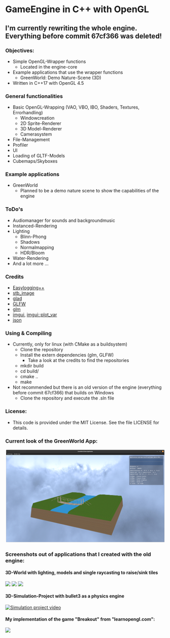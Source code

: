 # GameEngine in C++ with OpenGL

## I'm currently rewriting the whole engine. Everything before commit 67cf366 was deleted!

### Objectives:
   - Simple OpenGL-Wrapper functions
      - Located in the engine-core
   - Example applications that use the wrapper functions
     - GreenWorld: Demo Nature-Scene (3D)
   - Written in C++17 with OpenGL 4.5

### General functionalities
   - Basic OpenGL-Wrapping (VAO, VBO, IBO, Shaders, Textures, Errorhandling)
     - Windowcreation
     - 2D Sprite-Renderer
     - 3D Model-Renderer
     - Camerasystem
   - File-Management
   - Profiler
   - UI
   - Loading of GLTF-Models
   - Cubemaps/Skyboxes
   
### Example applications  
   - GreenWorld
     - Planned to be a demo nature scene to show the capabilities of the engine

### ToDo's
   - Audiomanager for sounds and backgroundmusic
   - Instanced-Rendering
   - Lighting
     - Blinn-Phong
     - Shadows
     - Normalmapping
     - HDR/Bloom 
   - Water-Rendering
   - And a lot more ...

### Credits
   - [Easylogging++](https://github.com/amrayn/easyloggingpp)
   - [stb_image](https://github.com/nothings/stb/blob/master/stb_image.h)
   - [glad](https://github.com/Dav1dde/glad)
   - [GLFW](https://github.com/glfw/glfw)
   - [glm](https://github.com/g-truc/glm)
   - [imgui](https://github.com/ocornut/imgui), [imgui::plot_var](https://github.com/ocornut/imgui/wiki/plot_var_example)
   - [json](https://github.com/nlohmann/json)

### Using & Compiling
   - Currently, only for linux (with CMake as a buildsystem)
      - Clone the repository
      - Install the extern dependencies (glm, GLFW) 
         - Take a look at the credits to find the repositories
      - mkdir build
      - cd build/
      - cmake ..
      - make            
   - Not recommended but there is an old version of the engine (everything before commit 67cf366) that builds on Windows
      - Clone the repository and execute the .sln file
            
### License:
   - This code is provided under the MIT License. See the file LICENSE for details.

### Current look of the GreenWorld App:
![GreenWorld](res/screenshots/greenWorld/Screenshot_GW_005.png)

### Screenshots out of applications that I created with the old engine:

#### 3D-World with lighting, models and single raycasting to raise/sink tiles
<img src="https://user-images.githubusercontent.com/59279641/77147299-375d0f00-6a8d-11ea-9db8-0d94d04d178b.PNG"/>
<img src="https://user-images.githubusercontent.com/59279641/77147427-7ee39b00-6a8d-11ea-86cd-6ba2ad74efff.PNG"/>
<img src="https://user-images.githubusercontent.com/59279641/77147461-94f15b80-6a8d-11ea-82b8-0a67f637a7c7.PNG"/>  
 
#### 3D-Simulation-Project with bullet3 as a physics engine  
[![Simulation project video](https://user-images.githubusercontent.com/59279641/106173433-34927680-6194-11eb-9cfc-caabc3781d1f.gif)](https://user-images.githubusercontent.com/59279641/106173014-c0f06980-6193-11eb-9ea6-1efb2e17c5a9.mp4)

#### My implementation of the game "Breakout" from "learnopengl.com":
<img src="https://user-images.githubusercontent.com/59279641/91633530-3d1a3180-e9e9-11ea-889c-74dba8e7e700.PNG"/>